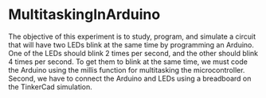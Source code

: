 # MultitaskingInArduino
The objective of this experiment is to study, program, and simulate a circuit that will have two LEDs blink at the same time by programming an Arduino. One of the LEDs should blink 2 times per second, and the other should blink 4 times per second. To get them to blink at the same time, we must code the Arduino using the millis function for multitasking the microcontroller. Second, we have to connect the Arduino and LEDs using a breadboard on the TinkerCad simulation.
